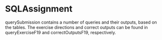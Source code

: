 # SQLAssignment
querySubmission contains a number of queries and their outputs, based on the tables. The exercise directions and correct outputs can be found in queryExerciseF19 and correctOutputsF19, respectively.
